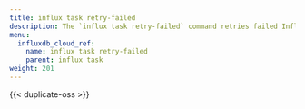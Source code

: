 ```yaml
---
title: influx task retry-failed
description: The `influx task retry-failed` command retries failed InfluxDB a task runs.
menu:
  influxdb_cloud_ref:
    name: influx task retry-failed
    parent: influx task
weight: 201
---
```


{{< duplicate-oss >}}
